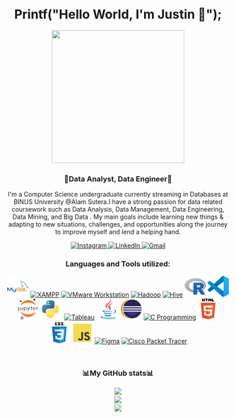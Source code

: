 <h1 align="center">Printf("Hello World, I'm Justin 👋");</h1>

<p align="center">
  <img src="https://github.com/user-attachments/assets/a6a038b8-22a7-46c4-9853-2fc9a36a2b0a" width="300" height="300"/>
</p>


<h3 align="center"> 🔎Data Analyst, Data Engineer🔧</h3>

<p align="center">I'm a Computer Science undergraduate currently streaming in Databases at BINUS University @Alam Sutera.I have a strong passion for data related coursework such as Data Analysis, Data Management, Data Engineering, Data Mining, and Big Data . My main goals include learning new things & adapting to new situations, challenges, and opportunities along the journey to improve myself and lend a helping hand. </p>

<p align="center">
  <a href="https://instagram.com/justinncl_" target="_blank">
    <img src="https://img.shields.io/badge/Instagram-%23E4405F.svg?&style=for-the-badge&logo=instagram&logoColor=white" alt="Instagram"/>
  </a>
  <a href="https://www.linkedin.com/in/justin-christopher-lim/" target="_blank">
    <img src="https://img.shields.io/badge/LinkedIn-%230077B5.svg?&style=for-the-badge&logo=linkedin&logoColor=white" alt="LinkedIn"/>
  </a>
  <a href="mailto:justinnn.chrislim@gmail.com" target="_blank">
    <img src="https://img.shields.io/badge/Gmail-D14836?style=for-the-badge&logo=gmail&logoColor=white" alt="Gmail"/>
  </a>
</p>

<h3 align="center">Languages and Tools utilized:</h3>

<div align="center">

[<img src="https://raw.githubusercontent.com/devicons/devicon/master/icons/mysql/mysql-original-wordmark.svg" alt="MySQL" width="48" height="48"/>](https://www.mysql.com/)
[<img src="https://www.apachefriends.org/images/xampp-logo-ac950edf.svg" alt="XAMPP" width="48" height="48"/>](https://www.apachefriends.org/index.html)
[<img src="https://upload.wikimedia.org/wikipedia/commons/9/91/VMware_Workstation_Player_Icon.png" alt="VMware Workstation" width="48" height="48"/>](https://www.vmware.com/products/workstation-pro.html)
[<img src="https://www.vectorlogo.zone/logos/apache_hadoop/apache_hadoop-icon.svg" alt="Hadoop" width="48" height="48"/>](https://hadoop.apache.org/)
[<img src="https://www.vectorlogo.zone/logos/apache_hive/apache_hive-icon.svg" alt="Hive" width="48" height="48"/>](https://hive.apache.org/)
[<img src="https://raw.githubusercontent.com/devicons/devicon/master/icons/r/r-original.svg" alt="R" width="48" height="48"/>](https://www.r-project.org/)
[<img src="https://raw.githubusercontent.com/devicons/devicon/master/icons/vscode/vscode-original.svg" alt="VS Code" width="48" height="48"/>](https://code.visualstudio.com/)
[<img src="https://raw.githubusercontent.com/devicons/devicon/master/icons/jupyter/jupyter-original-wordmark.svg" alt="Jupyter" width="48" height="48"/>](https://jupyter.org/)
[<img src="https://raw.githubusercontent.com/devicons/devicon/master/icons/python/python-original.svg" alt="Python" width="48" height="48"/>](https://www.python.org/)
[<img src="https://cdn.worldvectorlogo.com/logos/tableau-software.svg" alt="Tableau" width="42" height="42" style="margin:3px;"/>](https://www.tableau.com/)
[<img src="https://raw.githubusercontent.com/devicons/devicon/master/icons/java/java-original.svg" alt="Java" width="48" height="48"/>](https://www.java.com/)
[<img src="https://raw.githubusercontent.com/devicons/devicon/master/icons/eclipse/eclipse-original.svg" alt="Eclipse" width="48" height="48"/>](https://www.eclipse.org/)
[<img src="https://upload.wikimedia.org/wikipedia/commons/1/19/C_Logo.png" alt="C Programming" width="48" height="48"/>](https://en.wikipedia.org/wiki/C_(programming_language))
[<img src="https://raw.githubusercontent.com/devicons/devicon/master/icons/html5/html5-original-wordmark.svg" alt="HTML5" width="48" height="48"/>](https://www.w3.org/html/)
[<img src="https://raw.githubusercontent.com/devicons/devicon/master/icons/css3/css3-original-wordmark.svg" alt="CSS3" width="48" height="48"/>](https://www.w3schools.com/css/)
[<img src="https://raw.githubusercontent.com/devicons/devicon/master/icons/javascript/javascript-original.svg" alt="JavaScript" width="42" height="42" style="margin:3px;"/>](https://developer.mozilla.org/en-US/docs/Web/JavaScript)
[<img src="https://www.vectorlogo.zone/logos/figma/figma-icon.svg" alt="Figma" width="48" height="48"/>](https://www.figma.com/)
[<img src="https://cdn.simpleicons.org/cisco/1BA0D7" alt="Cisco Packet Tracer" width="48" height="48"/>](https://www.netacad.com/courses/packet-tracer)

</div>



<br>

<h3 align="center">📊My GitHub stats📊</h3>

<div align="center">

![](https://github-readme-stats.vercel.app/api?username=Justinncl&theme=default&hide_border=false&include_all_commits=false&count_private=false&hide_title=true)<br/>
![](https://nirzak-streak-stats.vercel.app/?user=Justinncl&theme=default&hide_border=false)<br/>
![](https://github-readme-stats.vercel.app/api/top-langs/?username=Justinncl&theme=default&hide_border=false&include_all_commits=false&count_private=false&layout=compact)

</div>

</div>

